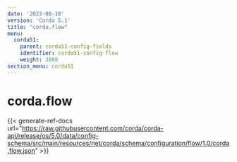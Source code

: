 ```yaml
---
date: '2023-08-10'
version: 'Corda 5.1'
title: "corda.flow"
menu:
  corda51:
    parent: corda51-config-fields
    identifier: corda51-config-flow
    weight: 3000
section_menu: corda51
---
```

# corda.flow
{{< generate-ref-docs url="https://raw.githubusercontent.com/corda/corda-api/release/os/5.0/data/config-schema/src/main/resources/net/corda/schema/configuration/flow/1.0/corda.flow.json" >}}